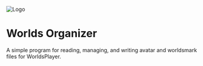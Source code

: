 ![Logo](https://wirlaburla.site/library/WorldsPlayer/tools/WorldsOrganizer/logo.png)

# Worlds Organizer
A simple program for reading, managing, and writing avatar and worldsmark files for WorldsPlayer.